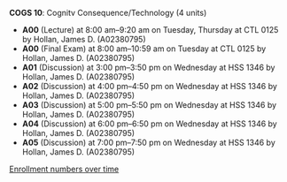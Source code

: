 **COGS 10**: Cognitv Consequence/Technology (4 units)

- **A00** (Lecture) at 8:00 am–9:20 am on Tuesday, Thursday at CTL 0125 by Hollan, James D. (A02380795)
- **A00** (Final Exam) at 8:00 am–10:59 am on Tuesday at CTL 0125 by Hollan, James D. (A02380795)
- **A01** (Discussion) at 3:00 pm–3:50 pm on Wednesday at HSS 1346 by Hollan, James D. (A02380795)
- **A02** (Discussion) at 4:00 pm–4:50 pm on Wednesday at HSS 1346 by Hollan, James D. (A02380795)
- **A03** (Discussion) at 5:00 pm–5:50 pm on Wednesday at HSS 1346 by Hollan, James D. (A02380795)
- **A04** (Discussion) at 6:00 pm–6:50 pm on Wednesday at HSS 1346 by Hollan, James D. (A02380795)
- **A05** (Discussion) at 7:00 pm–7:50 pm on Wednesday at HSS 1346 by Hollan, James D. (A02380795)

[Enrollment numbers over time](./COGS10.tsv)
